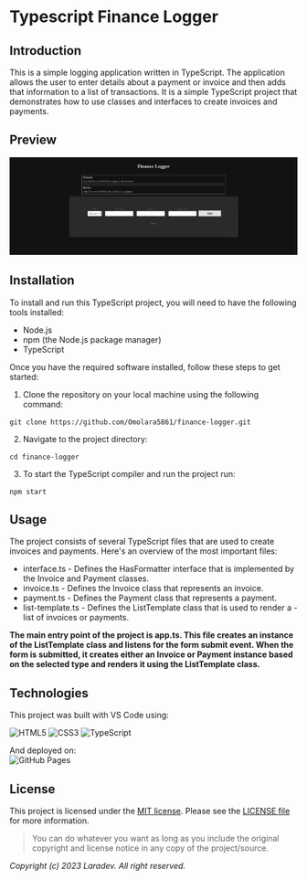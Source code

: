 # Typescript Finance Logger

## Introduction
This is a simple logging application written in TypeScript. The application allows the user to enter details about a payment or invoice and then adds that information to a list of transactions. It is a simple TypeScript project that demonstrates how to use classes and interfaces to create invoices and payments.

## Preview

![The project Interface](logger.png)

## Installation
To install and run this TypeScript project, you will need to have the following tools installed:

- Node.js
- npm (the Node.js package manager)
- TypeScript

Once you have the required software installed, follow these steps to get started:

1. Clone the repository on your local machine using the following command:

```
git clone https://github.com/Omolara5861/finance-logger.git
```

2. Navigate to the project directory:

```
cd finance-logger
```
3. To start the TypeScript compiler and run the project run:

```
npm start
```

## Usage
The project consists of several TypeScript files that are used to create invoices and payments. Here's an overview of the most important files:

- interface.ts - Defines the HasFormatter interface that is implemented by the Invoice and Payment classes.
- invoice.ts - Defines the Invoice class that represents an invoice.
- payment.ts - Defines the Payment class that represents a payment.
- list-template.ts - Defines the ListTemplate class that is used to render a - list of invoices or payments.

**The main entry point of the project is app.ts. This file creates an instance of the ListTemplate class and listens for the form submit event. When the form is submitted, it creates either an Invoice or Payment instance based on the selected type and renders it using the ListTemplate class.**

## Technologies
This project was built with VS Code using:

![HTML5](https://img.shields.io/badge/html5-%23E34F26.svg?style=for-the-badge&logo=html5&logoColor=white)
![CSS3](https://img.shields.io/badge/css3-%231572B6.svg?style=for-the-badge&logo=css3&logoColor=white)
![TypeScript](https://img.shields.io/badge/typescript-%23007ACC.svg?style=for-the-badge&logo=typescript&logoColor=white)

And deployed on: <br />
	![GitHub Pages](https://img.shields.io/badge/github%20pages-121013?style=for-the-badge&logo=github&logoColor=white)


## License
This project is licensed under the
[MIT license](https://opensource.org/licenses/MIT).
Please see the [LICENSE file](LICENSE.md) for more information.

> You can do whatever you want as long as you include the original copyright and
> license notice in any copy of the project/source.


*Copyright (c) 2023 Laradev. All right reserved.*
